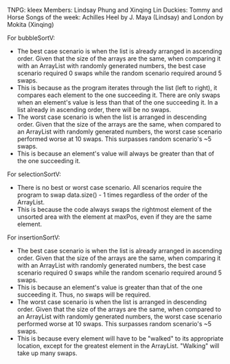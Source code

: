 TNPG: kleex
Members: Lindsay Phung and Xinqing Lin
Duckies: Tommy and Horse
Songs of the week: Achilles Heel by J. Maya (Lindsay) and London by Mokita (Xinqing)

For bubbleSortV:
- The best case scenario is when the list is already arranged in ascending order. Given that the size of the arrays are the same, when comparing it with an ArrayList with randomly generated numbers, the best case scenario required 0 swaps while the random scenario required around 5 swaps.
- This is because as the program iterates through the list (left to right), it compares each element to the one succeeding it. There are only swaps when an element's value is less than that of the one succeeding it. In a list already in ascending order, there will be no swaps.
- The worst case scenario is when the list is arranged in descending order. Given that the size of the arrays are the same, when compared to an ArrayList with randomly generated numbers, the worst case scenario performed worse at 10 swaps. This surpasses random scenario's ~5 swaps.
- This is because an element's value will always be greater than that of the one succeeding it.

For selectionSortV:
- There is no best or worst case scenario. All scenarios require the program to swap data.size() - 1 times regardless of the order of the ArrayList.
- This is because the code always swaps the rightmost element of the unsorted area with the element at maxPos, even if they are the same element.

For insertionSortV:
- The best case scenario is when the list is already arranged in ascending order. Given that the size of the arrays are the same, when comparing it with an ArrayList with randomly generated numbers, the best case scenario required 0 swaps while the random scenario required around 5 swaps.
- This is because an element's value is greater than that of the one succeeding it. Thus, no swaps will be required.
- The worst case scenario is when the list is arranged in descending order. Given that the size of the arrays are the same, when compared to an ArrayList with randomly generated numbers, the worst case scenario performed worse at 10 swaps. This surpasses random scenario's ~5 swaps.
- This is because every element will have to be "walked" to its appropriate location, except for the greatest element in the ArrayList. "Walking" will take up many swaps.